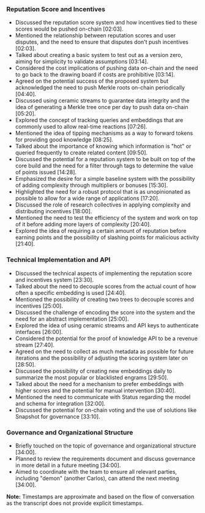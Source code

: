 ### Reputation Score and Incentives
- Discussed the reputation score system and how incentives tied to these scores would be pushed on-chain [02:03].
- Mentioned the relationship between reputation scores and user disputes, and the need to ensure that disputes don't push incentives [02:03].
- Talked about creating a basic system to test out as a version zero, aiming for simplicity to validate assumptions [03:14].
- Considered the cost implications of pushing data on-chain and the need to go back to the drawing board if costs are prohibitive [03:14].
- Agreed on the potential success of the proposed system but acknowledged the need to push Merkle roots on-chain periodically [04:40].
- Discussed using ceramic streams to guarantee data integrity and the idea of generating a Merkle tree once per day to push data on-chain [05:20].
- Explored the concept of tracking queries and embeddings that are commonly used to allow real-time reactions [07:26].
- Mentioned the idea of tipping mechanisms as a way to forward tokens for providing good knowledge [08:25].
- Talked about the importance of knowing which information is "hot" or queried frequently to create related content [09:50].
- Discussed the potential for a reputation system to be built on top of the core build and the need for a filter through tags to determine the value of points issued [14:28].
- Emphasized the desire for a simple baseline system with the possibility of adding complexity through multipliers or bonuses [15:30].
- Highlighted the need for a robust protocol that is as unopinionated as possible to allow for a wide range of applications [17:20].
- Discussed the role of research collectives in applying complexity and distributing incentives [18:00].
- Mentioned the need to test the efficiency of the system and work on top of it before adding more layers of complexity [20:40].
- Explored the idea of requiring a certain amount of reputation before earning points and the possibility of slashing points for malicious activity [21:40].

### Technical Implementation and API
- Discussed the technical aspects of implementing the reputation score and incentives system [23:30].
- Talked about the need to decouple scores from the actual count of how often a specific embedding is used [24:40].
- Mentioned the possibility of creating two trees to decouple scores and incentives [25:00].
- Discussed the challenge of encoding the score into the system and the need for an abstract implementation [25:00].
- Explored the idea of using ceramic streams and API keys to authenticate interfaces [26:00].
- Considered the potential for the proof of knowledge API to be a revenue stream [27:40].
- Agreed on the need to collect as much metadata as possible for future iterations and the possibility of adjusting the scoring system later on [28:50].
- Discussed the possibility of creating new embeddings daily to summarize the most popular or blacklisted engrams [29:50].
- Talked about the need for a mechanism to prefer embeddings with higher scores and the potential for manual intervention [30:40].
- Mentioned the need to communicate with Status regarding the model and schema for integration [32:00].
- Discussed the potential for on-chain voting and the use of solutions like Snapshot for governance [33:10].

### Governance and Organizational Structure
- Briefly touched on the topic of governance and organizational structure [34:00].
- Planned to review the requirements document and discuss governance in more detail in a future meeting [34:00].
- Aimed to coordinate with the team to ensure all relevant parties, including "demon" (another Carlos), can attend the next meeting [34:00].

**Note:** Timestamps are approximate and based on the flow of conversation as the transcript does not provide explicit timestamps.